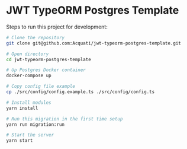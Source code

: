 # JWT TypeORM Postgres Template

Steps to run this project for development:

```bash
# Clone the repository
git clone git@github.com:Acquati/jwt-typeorm-postgres-template.git

# Open directory
cd jwt-typeorm-postgres-template

# Up Postgres Docker container
docker-compose up

# Copy config file example
cp ./src/config/config.example.ts ./src/config/config.ts

# Install modules
yarn install

# Run this migration in the first time setup
yarn run migration:run

# Start the server
yarn start
```
